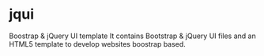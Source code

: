 jqui
====

Boostrap &amp; jQuery UI template
It contains Bootstrap & jQuery UI files and an HTML5 template to develop websites boostrap based.
